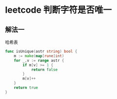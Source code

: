 # leetcode 判断字符是否唯一

## 解法一

哈希表

```go
func isUnique(astr string) bool {
    m := make(map[rune]int)
    for _,v := range astr {
        if m[v] >= 1 {
            return false
        }
        m[v]++
    }
    return true
}
```